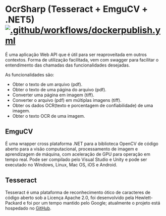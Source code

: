 # OcrSharp (Tesseract + EmguCV + .NET5) [![.github/workflows/dockerpublish.yml](https://github.com/tmoreirafreitas/OcrSharp/actions/workflows/dockerpublish.yml/badge.svg)](https://github.com/tmoreirafreitas/OcrSharp/actions/workflows/dockerpublish.yml)

É uma aplicação Web API que é útil para ser reaproveitada em outros contextos. Forma de utilização facilitada, vem com swagger para facilitar o entendimento das chamadas das funcionalidades desejadas.

As funcionalidades são:

* Obter o texto de um arquivo (pdf).
* Obter o texto de uma página do arquivo (pdf).
* Converter uma página em imagem (tiff).
* Converter o arquivo (pdf) em múltiplas imagens (tiff).
* Obter os dados OCR(texto e porcentagem de confiabilidade) de uma imagem.
* Obter o texto OCR de uma imagem.

## EmguCV
É uma wrapper cross plataforma .NET para a biblioteca OpenCV de código aberto para a visão computacional, processamento de imagem e aprendizagem de máquina, com aceleração de GPU para operação em tempo real.
Pode ser compilado pelo Visual Studio e Unity e pode ser executado no Windows, Linux, Mac OS, iOS e Android.

## Tesseract
Tesseract é uma plataforma de reconhecimento ótico de caracteres de código aberto sob a Licença Apache 2.0, foi desenvolvido pela Hewlett-Packard e foi por um tempo mantido pelo Google; atualmente o projeto está hospedado no [GitHub](https://github.com/tesseract-ocr/tesseract).
